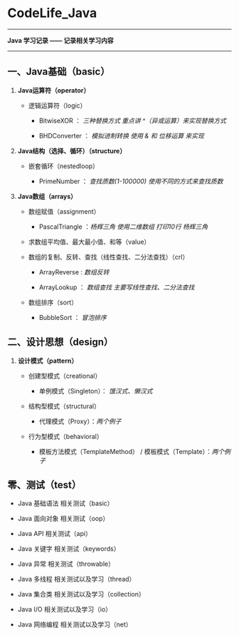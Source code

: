 # CodeLife_Java

****
**Java 学习记录 —— 记录相关学习内容**
****

## 一、Java基础（basic）

1. **Java运算符（operator）**

    + 逻辑运算符（logic）

        + BitwiseXOR ： *三种替换方式
            重点讲 ^（异或运算）来实现替换方式*

        + BHDConverter ： *模拟进制转换
            使用 & 和 位移运算 来实现*
          
2. **Java结构（选择、循环）（structure）**

    + 嵌套循环（nestedloop）

        + PrimeNumber ： *查找质数(1-100000)
            使用不同的方式来查找质数*
          
3. **Java数组（arrays）**

    + 数组赋值（assignment）

        + PascalTriangle ：*杨辉三角
            使用二维数组 打印10行 杨辉三角*
            
    + 求数组平均值、最大最小值、和等（value）

    + 数组的复制、反转、查找（线性查找、二分法查找）（crl）
    
        + ArrayReverse : *数组反转*
        
        + ArrayLookup ： *数组查找
            主要写线性查找、二分法查找*
    
    + 数组排序（sort）

       + BubbleSort ： *冒泡排序*
    
## 二、设计思想（design）

1. **设计模式（pattern）**

    + 创建型模式（creational）
        
        + 单例模式（Singleton）： *饿汉式、懒汉式*

    + 结构型模式（structural）
        
        + 代理模式（Proxy）：*两个例子*
       
   + 行为型模式（behavioral）
    
        + 模板方法模式（TemplateMethod） / 模板模式（Template）：*两个例子*

## 零、测试（test）

+ Java 基础语法 相关测试（basic）

+ Java 面向对象 相关测试（oop）

+ Java API 相关测试（api）

+ Java 关键字 相关测试（keywords）

+ Java 异常 相关测试（throwable）

+ Java 多线程 相关测试以及学习（thread）

+ Java 集合类 相关测试以及学习（collection）

+ Java I/O 相关测试以及学习（io）

+ Java 网络编程 相关测试以及学习（net）